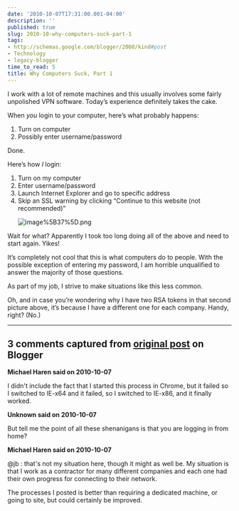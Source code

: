 ```yaml
---
date: '2010-10-07T17:31:00.001-04:00'
description: ''
published: true
slug: 2010-10-why-computers-suck-part-1
tags:
- http://schemas.google.com/blogger/2008/kind#post
- Technology
- legacy-blogger
time_to_read: 5
title: Why Computers Suck, Part 1
---
```



I work with a lot of remote machines and this usually involves some fairly unpolished VPN software. Today’s experience definitely takes the cake. 

When *you* login to your computer, here’s what probably happens:  <ol>   <li>Turn on computer </li>    <li>Possibly enter username/password </li> </ol>

Done.

Here’s how *I* login:  <ol>   <li>Turn on my computer </li>    <li>Enter username/password </li>    <li>Launch Internet Explorer and go to specific address </li>    <li>Skip an SSL warning by clicking “Continue to this website (not recommended)”      

      

![image%5B37%5D.png](image%5B37%5D.png)</li> </ol>

Wait for what? Apparently I took too long doing all of the above and need to start again. Yikes!

It’s completely not cool that this is what computers do to people. With the possible exception of entering my password, I am horrible unqualified to answer the majority of those questions.

As part of my job, I strive to make situations like this less common.

Oh, and in case you’re wondering why I have two RSA tokens in that second picture above, it’s because I have a different one for each company. Handy, right? (No.)

---

## 3 comments captured from [original post](https://blog.wassupy.com/2010/10/why-computers-suck-part-1.html) on Blogger

**Michael Haren said on 2010-10-07**

I didn't include the fact that I started this process in Chrome, but it failed so I switched to IE-x64 and it failed, so I switched to IE-x86, and it finally worked.

**Unknown said on 2010-10-07**

But tell me the point of all these shenanigans is that you are logging in from home?

**Michael Haren said on 2010-10-07**

@jb : that's not my situation here, though it might as well be. My situation is that I work as a contractor for many different  companies and each one had their own progress for connecting to their network. 

The processes I posted is better than requiring a dedicated machine, or going to site, but could certainly be improved.

